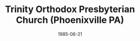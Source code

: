 ---
date: &id001 1985-06-21
end_date: null
location:
  address: null
  city: Phoenixville
  state: PA
minister:
- end: 1985-06-21
  name: Mark Holler
  start: 1984-05-18
  type: Organizing Pastor
- end: 2000-01-01
  name: Mark Holler
  start: 1985-06-21
  type: Pastor
ministers:
- Mark Holler
- Mark Holler
name: Trinity Orthodox Presbyterian Church
names:
- end: 1985-06-21
  name: Trinity Orthodox Presbyterian mission work
  start: 1984-05-18
- end: 2001-09-15
  name: Trinity Orthodox Presbyterian Church
  start: 1985-06-21
origination_date: *id001
raw_data: "PA\nPhoenixville\nTrinity Orthodox Presbyterian mission work  (May 18,\
  \ 1984\u2013June 21, 1985)\nTrinity Orthodox Presbyterian Church  (June 21, 1985\u2013\
  September 15, 2001)\nOrg. Pastor: Mark Holler, 1984\u201385\nPastor: Mark Holler,\
  \ 1985\u20132000"
received_from: Trinity Orthodox Presbyterian mission work
states:
- PA
status:
  active: false
  end_date: 2008-03-15
  reason: null
  received_from: null
  withdrawal_to: null
title: Trinity Orthodox Presbyterian Church (Phoenixville PA)
year_established:
- 1985

---